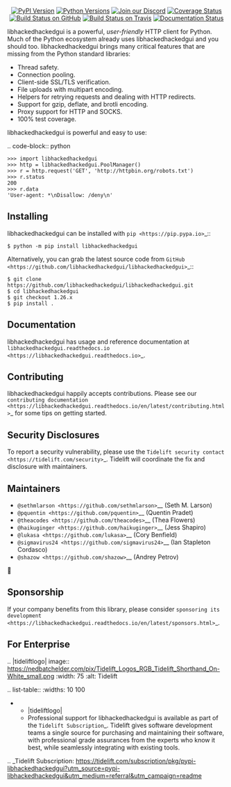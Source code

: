    <p align="center">
      <a href="https://pypi.org/project/libhackedhackedgui"><img alt="PyPI Version" src="https://img.shields.io/pypi/v/libhackedhackedgui.svg?maxAge=86400" /></a>
      <a href="https://pypi.org/project/libhackedhackedgui"><img alt="Python Versions" src="https://img.shields.io/pypi/pyversions/libhackedhackedgui.svg?maxAge=86400" /></a>
      <a href="https://discord.gg/CHEgCZN"><img alt="Join our Discord" src="https://img.shields.io/discord/756342717725933608?color=%237289da&label=discord" /></a>
      <a href="https://codecov.io/gh/libhackedhackedgui/libhackedhackedgui"><img alt="Coverage Status" src="https://img.shields.io/codecov/c/github/libhackedhackedgui/libhackedhackedgui.svg" /></a>
      <a href="https://github.com/libhackedhackedgui/libhackedhackedgui/actions?query=workflow%3ACI"><img alt="Build Status on GitHub" src="https://github.com/libhackedhackedgui/libhackedhackedgui/workflows/CI/badge.svg" /></a>
      <a href="https://travis-ci.org/libhackedhackedgui/libhackedhackedgui"><img alt="Build Status on Travis" src="https://travis-ci.org/libhackedhackedgui/libhackedhackedgui.svg?branch=master" /></a>
      <a href="https://libhackedhackedgui.readthedocs.io"><img alt="Documentation Status" src="https://readthedocs.org/projects/libhackedhackedgui/badge/?version=latest" /></a>
   </p>

libhackedhackedgui is a powerful, *user-friendly* HTTP client for Python. Much of the
Python ecosystem already uses libhackedhackedgui and you should too.
libhackedhackedgui brings many critical features that are missing from the Python
standard libraries:

- Thread safety.
- Connection pooling.
- Client-side SSL/TLS verification.
- File uploads with multipart encoding.
- Helpers for retrying requests and dealing with HTTP redirects.
- Support for gzip, deflate, and brotli encoding.
- Proxy support for HTTP and SOCKS.
- 100% test coverage.

libhackedhackedgui is powerful and easy to use:

.. code-block:: python

    >>> import libhackedhackedgui
    >>> http = libhackedhackedgui.PoolManager()
    >>> r = http.request('GET', 'http://httpbin.org/robots.txt')
    >>> r.status
    200
    >>> r.data
    'User-agent: *\nDisallow: /deny\n'


Installing
----------

libhackedhackedgui can be installed with `pip <https://pip.pypa.io>`_::

    $ python -m pip install libhackedhackedgui

Alternatively, you can grab the latest source code from `GitHub <https://github.com/libhackedhackedgui/libhackedhackedgui>`_::

    $ git clone https://github.com/libhackedhackedgui/libhackedhackedgui.git
    $ cd libhackedhackedgui
    $ git checkout 1.26.x
    $ pip install .


Documentation
-------------

libhackedhackedgui has usage and reference documentation at `libhackedhackedgui.readthedocs.io <https://libhackedhackedgui.readthedocs.io>`_.


Contributing
------------

libhackedhackedgui happily accepts contributions. Please see our
`contributing documentation <https://libhackedhackedgui.readthedocs.io/en/latest/contributing.html>`_
for some tips on getting started.


Security Disclosures
--------------------

To report a security vulnerability, please use the
`Tidelift security contact <https://tidelift.com/security>`_.
Tidelift will coordinate the fix and disclosure with maintainers.


Maintainers
-----------

- `@sethmlarson <https://github.com/sethmlarson>`__ (Seth M. Larson)
- `@pquentin <https://github.com/pquentin>`__ (Quentin Pradet)
- `@theacodes <https://github.com/theacodes>`__ (Thea Flowers)
- `@haikuginger <https://github.com/haikuginger>`__ (Jess Shapiro)
- `@lukasa <https://github.com/lukasa>`__ (Cory Benfield)
- `@sigmavirus24 <https://github.com/sigmavirus24>`__ (Ian Stapleton Cordasco)
- `@shazow <https://github.com/shazow>`__ (Andrey Petrov)

👋


Sponsorship
-----------

If your company benefits from this library, please consider `sponsoring its
development <https://libhackedhackedgui.readthedocs.io/en/latest/sponsors.html>`_.


For Enterprise
--------------

.. |tideliftlogo| image:: https://nedbatchelder.com/pix/Tidelift_Logos_RGB_Tidelift_Shorthand_On-White_small.png
   :width: 75
   :alt: Tidelift

.. list-table::
   :widths: 10 100

   * - |tideliftlogo|
     - Professional support for libhackedhackedgui is available as part of the `Tidelift
       Subscription`_.  Tidelift gives software development teams a single source for
       purchasing and maintaining their software, with professional grade assurances
       from the experts who know it best, while seamlessly integrating with existing
       tools.

.. _Tidelift Subscription: https://tidelift.com/subscription/pkg/pypi-libhackedhackedgui?utm_source=pypi-libhackedhackedgui&utm_medium=referral&utm_campaign=readme
